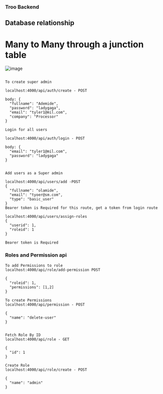 ### Troo Backend

## Database relationship

# Many to Many through a junction table

![image](https://github.com/tylerjusfly/troo-backend/assets/53145644/a6c9e1e7-9bae-4c28-b9f6-5869864326dc)

```

To create super admin

localhost:4000/api/auth/create - POST

body: {
  "fullname": "Ademide",
  "password": "ladygaga",
  "email": "tyler1@mil.com",
  "company": "Processor"
}

```

```
Login for all users

localhost:4000/api/auth/login - POST

body: {
  "email": "tyler1@mil.com",
  "password": "ladygaga"
}

```

```

Add users as a Super admin

localhost:4000/api/users/add -POST
{
  "fullname": "olamide",
  "email": "tyoer@sm.com",
  "type": "basic_user"
}
Bearer token is Required for this route, get a token from login route

```

```
localhost:4000/api/users/assign-roles
{
  "userid": 1,
  "roleid": 1
}

Bearer token is Required

```

### Roles and Permission api

```
To add Permissions to role
localhost:4000/api/role/add-permission POST

{
  "roleid": 1,
  "permissions": [1,2]
}
```

```
To create Permissions
localhost:4000/api/permission - POST

{
  "name": "delete-user"
}
```
```

Fetch Role By ID
localhost:4000/api/role - GET

{
  "id": 1
}
```

```
Create Role
localhost:4000/api/role/create - POST

{
  "name": "admin"
}


```


